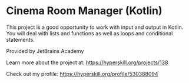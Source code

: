 # Cinema Room Manager (Kotlin)

This project is a good opportunity to work with input and output in Kotlin. You will deal with lists and functions as well as loops and conditional statements.

Provided by JetBrains Academy

Learn more about the project at:
https://hyperskill.org/projects/138

Check out my profile: https://hyperskill.org/profile/530388094
